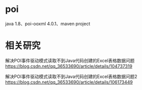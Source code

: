 # poi
java 1.8、poi-ooxml 4.0.1、maven project

# 相关研究
解决POI事件驱动模式读取不到Java代码创建的Excel表格数据问题
https://blog.csdn.net/qq_36533690/article/details/104737319

解决POI事件驱动模式读取不到Java代码创建的Excel表格数据问题2
https://blog.csdn.net/qq_36533690/article/details/106173449
